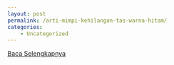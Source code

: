 ```yaml
---
layout: post
permalink: /arti-mimpi-kehilangan-tas-warna-hitam/
categories:
    - Uncategorized
---
```


[Baca Selengkapnya](/02)